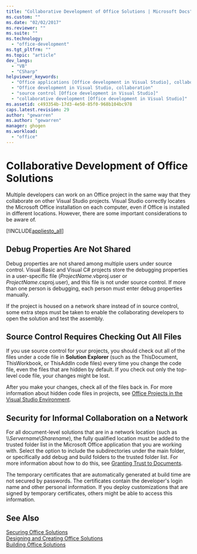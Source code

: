 ```yaml
---
title: "Collaborative Development of Office Solutions | Microsoft Docs"
ms.custom: ""
ms.date: "02/02/2017"
ms.reviewer: ""
ms.suite: ""
ms.technology: 
  - "office-development"
ms.tgt_pltfrm: ""
ms.topic: "article"
dev_langs: 
  - "VB"
  - "CSharp"
helpviewer_keywords: 
  - "Office applications [Office development in Visual Studio], collaborative development"
  - "Office development in Visual Studio, collaboration"
  - "source control [Office development in Visual Studio]"
  - "collaborative development [Office development in Visual Studio]"
ms.assetid: c493354b-17d3-4e50-85f0-968b104bc978
caps.latest.revision: 29
author: "gewarren"
ms.author: "gewarren"
manager: ghogen
ms.workload: 
  - "office"
---
```

# Collaborative Development of Office Solutions
  Multiple developers can work on an Office project in the same way that they collaborate on other Visual Studio projects. Visual Studio correctly locates the Microsoft Office installation on each computer, even if Office is installed in different locations. However, there are some important considerations to be aware of.  
  
 [!INCLUDE[appliesto_all](../vsto/includes/appliesto-all-md.md)]  
  
## Debug Properties Are Not Shared  
 Debug properties are not shared among multiple users under source control. Visual Basic and Visual C# projects store the debugging properties in a user-specific file (*ProjectName*.vbproj.user or *ProjectName*.csproj.user), and this file is not under source control. If more than one person is debugging, each person must enter debug properties manually.  
  
 If the project is housed on a network share instead of in source control, some extra steps must be taken to enable the collaborating developers to open the solution and test the assembly.  
  
## Source Control Requires Checking Out All Files  
 If you use source control for your projects, you should check out all of the files under a code file in **Solution Explorer** (such as the ThisDocument, ThisWorkbook, or ThisAddIn code files) every time you change the code file, even the files that are hidden by default. If you check out only the top-level code file, your changes might be lost.  
  
 After you make your changes, check all of the files back in. For more information about hidden code files in projects, see [Office Projects in the Visual Studio Environment](../vsto/office-projects-in-the-visual-studio-environment.md).  
  
## Security for Informal Collaboration on a Network  
 For all document-level solutions that are in a network location (such as \\\\*Servername*\\*Sharename*), the fully qualified location must be added to the trusted folder list in the Microsoft Office application that you are working with. Select the option to include the subdirectories under the main folder, or specifically add debug and build folders to the trusted folder list. For more information about how to do this, see [Granting Trust to Documents](../vsto/granting-trust-to-documents.md).  
  
 The temporary certificates that are automatically generated at build time are not secured by passwords. The certificates contain the developer's login name and other personal information. If you deploy customizations that are signed by temporary certificates, others might be able to access this information.  
  
## See Also  
 [Securing Office Solutions](../vsto/securing-office-solutions.md)   
 [Designing and Creating Office Solutions](../vsto/designing-and-creating-office-solutions.md)   
 [Building Office Solutions](../vsto/building-office-solutions.md)  
  
  